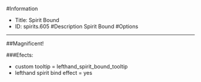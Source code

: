 #Information
 - Title: Spirit Bound
 - ID: spirits.605
#Description
Spirit Bound
#Options

___
##Magnificent!

###Efects:<ul><li>custom tooltip = lefthand_spirit_bound_tooltip</li><li>lefthand spirit bind effect = yes</li></ul>
